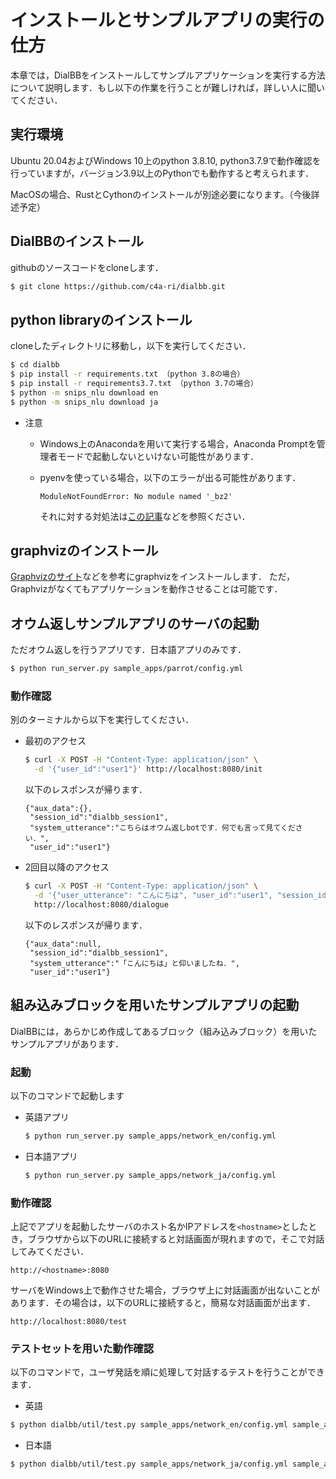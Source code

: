 # インストールとサンプルアプリの実行の仕方

本章では，DialBBをインストールしてサンプルアプリケーションを実行する方法について説明します．もし以下の作業を行うことが難しければ，詳しい人に聞いてください．

## 実行環境

Ubuntu 20.04およびWindows 10上のpython 3.8.10, python3.7.9で動作確認を行っていますが，バージョン3.9以上のPythonでも動作すると考えられます．

MacOSの場合、RustとCythonのインストールが別途必要になります。（今後詳述予定）

## DialBBのインストール

githubのソースコードをcloneします．

```sh
$ git clone https://github.com/c4a-ri/dialbb.git
```

## python libraryのインストール

cloneしたディレクトリに移動し，以下を実行してください．

```sh
$ cd dialbb
$ pip install -r requirements.txt （python 3.8の場合）
$ pip install -r requirements3.7.txt （python 3.7の場合）
$ python -m snips_nlu download en
$ python -m snips_nlu download ja
```

- 注意

  - Windows上のAnacondaを用いて実行する場合，Anaconda Promptを管理者モードで起動しないといけない可能性があります．

  - pyenvを使っている場合，以下のエラーが出る可能性があります．
    ```
	ModuleNotFoundError: No module named '_bz2' 
	```
	それに対する対処法は[この記事](https://qiita.com/kasajei/items/5e22161b62f4b84787bc)などを参照ください．


## graphvizのインストール

[Graphvizのサイト](https://graphviz.org/download/)などを参考にgraphvizをインストールします．
ただ，Graphvizがなくてもアプリケーションを動作させることは可能です．

## オウム返しサンプルアプリのサーバの起動

ただオウム返しを行うアプリです．日本語アプリのみです．

```sh
$ python run_server.py sample_apps/parrot/config.yml
```

### 動作確認

別のターミナルから以下を実行してください．

- 最初のアクセス

  ```sh
  $ curl -X POST -H "Content-Type: application/json" \
    -d '{"user_id":"user1"}' http://localhost:8080/init
  ```
   以下のレスポンスが帰ります．

  ```
  {"aux_data":{},
   "session_id":"dialbb_session1",
   "system_utterance":"こちらはオウム返しbotです．何でも言って見てください．",
   "user_id":"user1"}
  ```

- 2回目以降のアクセス

  ```sh
  $ curl -X POST -H "Content-Type: application/json" \
    -d '{"user_utterance": "こんにちは", "user_id":"user1", "session_id":"dialbb_session1"}' \
	http://localhost:8080/dialogue
  ```
   以下のレスポンスが帰ります．

  ```
  {"aux_data":null,
   "session_id":"dialbb_session1",
   "system_utterance":"「こんにちは」と仰いましたね．",
   "user_id":"user1"}
  ```

## 組み込みブロックを用いたサンプルアプリの起動

DialBBには，あらかじめ作成してあるブロック（組み込みブロック）を用いたサンプルアプリがあります．

### 起動

以下のコマンドで起動します


- 英語アプリ

  ```sh
  $ python run_server.py sample_apps/network_en/config.yml 
  ```

- 日本語アプリ

  ```sh
  $ python run_server.py sample_apps/network_ja/config.yml 
  ```

### 動作確認

上記でアプリを起動したサーバのホスト名かIPアドレスを`<hostname>`としたとき，ブラウザから以下のURLに接続すると対話画面が現れますので，そこで対話してみてください．

```
http://<hostname>:8080 
```

サーバをWindows上で動作させた場合，ブラウザ上に対話画面が出ないことがあります．その場合は，以下のURLに接続すると，簡易な対話画面が出ます．

```
http://localhost:8080/test
```
    
### テストセットを用いた動作確認

以下のコマンドで，ユーザ発話を順に処理して対話するテストを行うことができます．

  - 英語

  ```sh
  $ python dialbb/util/test.py sample_apps/network_en/config.yml sample_apps/network_en/test_inputs.txt
  ```

  - 日本語

  ```sh
  $ python dialbb/util/test.py sample_apps/network_ja/config.yml sample_apps/network_ja/test_inputs.txt
  ```


